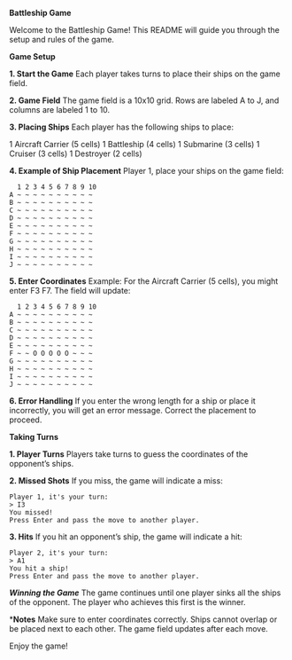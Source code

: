 **Battleship Game**

Welcome to the Battleship Game! This README will guide you through the setup and rules of the game.

**Game Setup**

**1. Start the Game**
Each player takes turns to place their ships on the game field.

**2. Game Field**
The game field is a 10x10 grid. Rows are labeled A to J, and columns are labeled 1 to 10.

**3. Placing Ships**
Each player has the following ships to place:

1 Aircraft Carrier (5 cells)
1 Battleship (4 cells)
1 Submarine (3 cells)
1 Cruiser (3 cells)
1 Destroyer (2 cells)

**4. Example of Ship Placement**
Player 1, place your ships on the game field:
```
  1 2 3 4 5 6 7 8 9 10
A ~ ~ ~ ~ ~ ~ ~ ~ ~ ~
B ~ ~ ~ ~ ~ ~ ~ ~ ~ ~
C ~ ~ ~ ~ ~ ~ ~ ~ ~ ~
D ~ ~ ~ ~ ~ ~ ~ ~ ~ ~
E ~ ~ ~ ~ ~ ~ ~ ~ ~ ~
F ~ ~ ~ ~ ~ ~ ~ ~ ~ ~
G ~ ~ ~ ~ ~ ~ ~ ~ ~ ~
H ~ ~ ~ ~ ~ ~ ~ ~ ~ ~
I ~ ~ ~ ~ ~ ~ ~ ~ ~ ~
J ~ ~ ~ ~ ~ ~ ~ ~ ~ ~
```

**5. Enter Coordinates**
Example: For the Aircraft Carrier (5 cells), you might enter F3 F7. The field will update:

```
  1 2 3 4 5 6 7 8 9 10
A ~ ~ ~ ~ ~ ~ ~ ~ ~ ~
B ~ ~ ~ ~ ~ ~ ~ ~ ~ ~
C ~ ~ ~ ~ ~ ~ ~ ~ ~ ~
D ~ ~ ~ ~ ~ ~ ~ ~ ~ ~
E ~ ~ ~ ~ ~ ~ ~ ~ ~ ~
F ~ ~ O O O O O ~ ~ ~
G ~ ~ ~ ~ ~ ~ ~ ~ ~ ~
H ~ ~ ~ ~ ~ ~ ~ ~ ~ ~
I ~ ~ ~ ~ ~ ~ ~ ~ ~ ~
J ~ ~ ~ ~ ~ ~ ~ ~ ~ ~
```

**6. Error Handling**
If you enter the wrong length for a ship or place it incorrectly, you will get an error message. Correct the placement to proceed.


**Taking Turns**

**1. Player Turns**
Players take turns to guess the coordinates of the opponent’s ships.

**2. Missed Shots**
If you miss, the game will indicate a miss:

```
Player 1, it's your turn:
> I3
You missed!
Press Enter and pass the move to another player.
```

**3. Hits**
If you hit an opponent’s ship, the game will indicate a hit:

```
Player 2, it's your turn:
> A1
You hit a ship!
Press Enter and pass the move to another player.
```

***Winning the Game***
The game continues until one player sinks all the ships of the opponent. The player who achieves this first is the winner.

***Notes**
Make sure to enter coordinates correctly.
Ships cannot overlap or be placed next to each other.
The game field updates after each move.

Enjoy the game!
